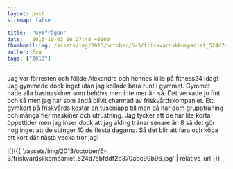 ```yaml
---
layout: post
sitemap: false

title:  "Gymfrågan"
date:   2013-10-03 16:27:48 +0100
thumbnail-img: /assets/img/2013/october/6-3/friskvardskkompaniet_524d7ebfddf2b370abc99b96.jpg
author: Eva
tags: ["2013"]
---
```


Jag var förresten och följde Alexandra och hennes kille på fitness24 idag! Jag gymmade dock inget utan jag kollade bara runt i gymmet. Gymmet hade alla basmaskiner som behövs men inte mer än så. Det verkade ju fint och så men jag har som ändå blivit charmad av friskvårdskompaniet. Ett gymkort på friskvårds kostar en tusenlapp till men då har dom gruppträning och många fler maskiner och utrustning. Jag tycker att de har lite korta öppettider men jag inser dock att jag aldrig tränar senare än 8 så det gör nog inget att de stänger 10 de flesta dagarna. Så det blir att fara och köpa ett kort där nästa vecka tror jag!

![]({{ '/assets/img/2013/october/6-3/friskvardskkompaniet_524d7ebfddf2b370abc99b96.jpg'  | relative_url }})

